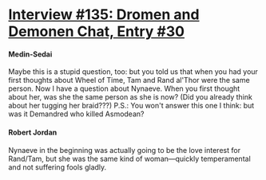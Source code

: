 # [Interview #135: Dromen and Demonen Chat, Entry #30](https://www.theoryland.com/intvmain.php?i=135#30)

#### Medin-Sedai

Maybe this is a stupid question, too: but you told us that when you had your first thoughts about Wheel of Time, Tam and Rand al'Thor were the same person. Now I have a question about Nynaeve. When you first thought about her, was she the same person as she is now? (Did you already think about her tugging her braid???) P.S.: You won't answer this one I think: but was it Demandred who killed Asmodean?

#### Robert Jordan

Nynaeve in the beginning was actually going to be the love interest for Rand/Tam, but she was the same kind of woman—quickly temperamental and not suffering fools gladly.


